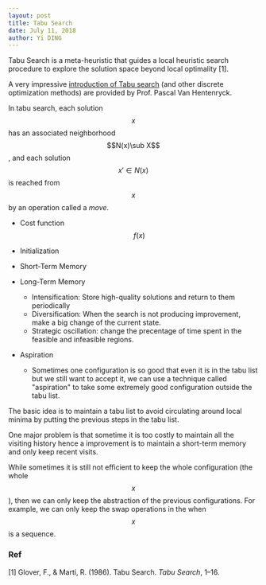```yaml
---
layout: post
title: Tabu Search
date: July 11, 2018
author: Yi DING
---
```


Tabu Search is a meta-heuristic that guides a local heuristic search procedure to explore the solution space beyond local optimality [1].

A very impressive [introduction of Tabu search](https://www.coursera.org/lecture/discrete-optimization/ls-8-iterated-location-search-metropolis-heuristic-simulated-annealing-tabu-BtJDc) (and other discrete optimization methods) are provided by Prof. Pascal Van Hentenryck.

In tabu search, each solution $$x$$ has an associated neighborhood $$N(x)\sub X$$ , and each solution $$x'\in N(x)$$ is reached from $$x$$ by an operation called a *move*.

* Cost function $$f(x)$$

* Initialization

* Short-Term Memory

* Long-Term Memory

  * Intensification: Store high-quality solutions and return to them periodically
  * Diversification: When the search is not producing improvement, make a big change of the current state.
  * Strategic oscillation: change the precentage of time spent in the feasible and infeasible regions.

* Aspiration

  * Sometimes one configuration is so good that even it is in the tabu list but we still want to accept it, we can use a technique called "aspiration" to take some extremely good configuration outside the tabu list.

  



The basic idea is to maintain a tabu list to avoid circulating around local minima by putting the previous steps in the tabu list.

One major problem is that sometime it is too costly to maintain all the visiting history hence a improvement is to maintain a short-term memory and only keep recent visits.

While sometimes it is still not efficient to keep the whole configuration (the whole $$x$$), then we can only keep the abstraction of the previous configurations. For example, we can only keep the swap operations in the when $$x$$ is a sequence.



### Ref

[1] Glover, F., & Martí, R. (1986). Tabu Search. *Tabu Search*, 1–16.

